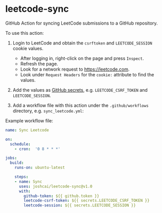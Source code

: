 # leetcode-sync
GitHub Action for syncing LeetCode submissions to a GitHub repository.

To use this action:

1. Login to LeetCode and obtain the `csrftoken` and `LEETCODE_SESSION` cookie values.

    - After logging in, right-click on the page and press `Inspect`.
    - Refresh the page.
    - Look for a network request to https://leetcode.com.
    - Look under `Request Headers` for the `cookie:` attribute to find the values.

2. Add the values as [GitHub secrets](https://docs.github.com/en/actions/configuring-and-managing-workflows/creating-and-storing-encrypted-secrets#creating-encrypted-secrets-for-a-repository), 
   e.g. `LEETCODE_CSRF_TOKEN` and `LEETCODE_SESSION`.

3. Add a workflow file with this action under the `.github/workflows` directory, e.g. `sync_leetcode.yml`:

Example workflow file:

```yaml
name: Sync Leetcode

on:
  schedule:
    - cron:  '0 8 * * *'

jobs:
  build:
    runs-on: ubuntu-latest

    steps:
    - name: Sync
      uses: joshcai/leetcode-sync@v1.0
      with:
        github-token: ${{ github.token }}
        leetcode-csrf-token: ${{ secrets.LEETCODE_CSRF_TOKEN }}
        leetcode-session: ${{ secrets.LEETCODE_SESSION }}
```